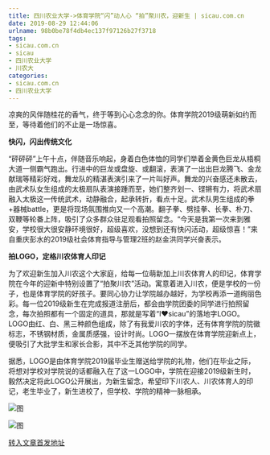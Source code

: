 ```yaml
---
title: 四川农业大学->体育学院“闪”动人心 “拍”聚川农，迎新生 | sicau.com.cn
date: 2019-08-29 12:44:06
urlname: 98b0be78f4db4ec137f97126b27f3718
tags: 
- sicau.com.cn
- sicau
- 四川农业大学
- 川农大
categories:
- sicau.com.cn
- 四川农业大学
---
```



凉爽的风伴随桂花的香气，终于等到心心念念的你。体育学院2019级萌新如约而至，等待着他们的不止是一场惊喜。

**快闪，闪出传统文化**

“砰砰砰”上午十点，伴随音乐响起，身着白色体恤的同学们举着金黄色巨龙从梧桐大道一侧霸气跑出。行进中的巨龙或盘旋、或翻滚，表演了一出出巨龙腾飞、金龙献瑞等精彩好戏，舞龙队的精湛表演引来了一片叫好声。舞龙的兴奋感还未散去，由武术队女生组成的太极扇队表演接踵而至，她们整齐划一、铿锵有力，将武术扇融入太极这一传统武术，动静融合，起承转折，看点十足。武术队男生组成的拳+器械battle，更是将现场氛围推向又一个高潮。翻子拳、劈挂拳、长拳、朴刀、双鞭等轮番上阵，吸引了众多群众驻足观看拍照留念。“今天是我第一次来到雅安，学校很大很安静环境很好，超级喜欢，没想到还有快闪活动，超级惊喜！”来自重庆彭水的2019级社会体育指导与管理2班的赵金洪同学兴奋表示。

**拍LOGO，定格川农体育人印记**

为了欢迎新生加入川农这个大家庭，给每一位萌新加上川农体育人的印记，体育学院在今年的迎新中特别设置了“拍聚川农”活动。寓意着进入川农，便是学校的一份子，也是体育学院的好孩子。要同心协力让学院越办越好，为学校再添一道绚丽色彩。每一位2019级新生在完成报道注册后，都会由学院团委的同学进行拍照留念，每次拍照都有一个固定的道具，那就是写着“I❤sicau”的落地字LOGO。LOGO由红、白、黑三种颜色组成，除了有我爱川农的字体，还有体育学院的院徽标志，不锈钢材质，金属质感强，设计时尚。LOGO一摆放在体育学院迎新点上，便吸引了大批学生和家长合影，其中不乏其他学院的同学。

据悉，LOGO是由体育学院2019届毕业生赠送给学院的礼物，他们在毕业之际，将想对学校对学院说的话都融入在了这一LOGO中，学院在迎接2019级新生时，毅然决定将此LOGO公开展出，为新生留念，希望印下川农人、川农体育人的印记，老生毕业了，新生进校了，但学校、学院的精神一脉相承。



![图](https://news.sicau.edu.cn/__local/E/77/79/B34C3FB0EEB78E50F993C600F53_96F75E44_26AEB.jpg)

![图](https://news.sicau.edu.cn/__local/D/FD/B0/F9BC09C0A7F802B5C47178F47D6_6C547DE8_24A47.jpg)

[转入文章首发地址](https://news.sicau.edu.cn/info/1078/52994.htm)